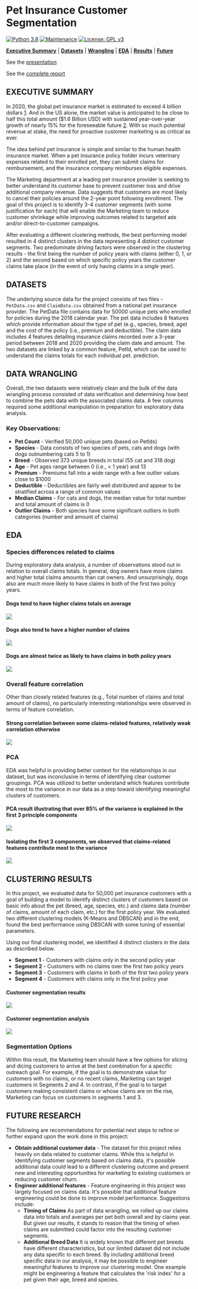 # Pet Insurance Customer Segmentation

[![Python 3.8](https://img.shields.io/badge/python-3.8-blue.svg)](https://www.python.org/downloads/release/python-380/)
[![Maintenance](https://img.shields.io/badge/Maintained%3F-no-red.svg)](https://github.com/stevenrhart/predicting-claims/graphs/commit-activity)
[![License: GPL v3](https://img.shields.io/badge/License-GPLv3-blue.svg)](https://www.gnu.org/licenses/gpl-3.0)

**[Executive Summary](#exec-summary)** | **[Datasets](#data)** | **[Wrangling](#wrangling)** | **[EDA](#eda)** | **[Results](#results)** | **[Future](#future)**

See the [presentation](#link)

See the [complete report](#link)


## EXECUTIVE SUMMARY <a id='overview'></a>

In 2020, the global pet insurance market is estimated to exceed 4 billion dollars [1](https://www.grandviewresearch.com/industry-analysis/pet-insurance-market). And in the US alone, the market value is anticipated to be close to half this total amount ($1.6 Billion USD) with sustained year-over-year growth of nearly 15% for the foreseeable future [2](https://www.ibisworld.com/industry-statistics/market-size/pet-insurance-united-states/). With so much potential revenue at stake, the need for proactive customer marketing is as critical as ever.

The idea behind pet insurance is simple and similar to the human health insurance market. When a pet insurance policy holder incurs veterinary expenses related to their enrolled pet, they can submit claims for reimbursement, and the insurance company reimburses eligible expenses.

The Marketing department at a leading pet insurance provider is seeking to better understand its customer base to prevent customer loss and drive additional company revenue. Data suggests that customers are most likely to cancel their policies around the 2-year point following enrollment. The goal of this project is to identify 3-4 customer segments (with some justification for each) that will enable the Marketing team to reduce customer shrinkage while improving outcomes related to targeted ads and/or direct-to-customer campaigns.

After evaluating a different clustering methods, the best performing model resulted in 4 distinct clusters in the data representing 4 distinct customer segments. Two predominate driving factors were observed in the clustering results - the first being the number of policy years with claims (either 0, 1, or 2) and the second based on which specific policy years the customer claims take place (in the event of only having claims in a single year).    


## DATASETS <a id ='data'></a>

The underlying source data for the project consists of two files - `PetData.csv` and `ClaimData.csv` obtained from a national pet insurance provider. The PetData file contains data for 50000 unique pets who enrolled for policies during the 2018 calendar year. The pet data includes 8 features which provide information about the type of pet (e.g., species, breed, age) and the cost of the policy (i.e., premium and deductible). The claim data includes 4 features detailing insurance claims recorded over a 3-year period between 2018 and 2020 providing the claim date and amount. The two datasets are linked by a common feature, PetId, which can be used to understand the claims totals for each individual pet. prediction.


## DATA WRANGLING <a id ='wrangling'></a>

Overall, the two datasets were relatively clean and the bulk of the data wrangling process consisted of data verification and determining how best to combine the pets data with the associated claims data. A few columns required some additional manipulation in preparation for exploratory data analysis. 
    
### Key Observations:
* **Pet Count** - Verified 50,000 unique pets (based on PetIds)
* **Species** - Data consists of two species of pets, cats and dogs (with dogs outnumbering cats 5 to 1)
* **Breed** - Observed 373 unique breeds in total (55 cat and 318 dog) 
* **Age** - Pet ages range between 0 (i.e., < 1 year) and 13 
* **Premium** - Premiums fall into a wide range with a few outlier values close to $1000 
* **Deductible** - Deductibles are fairly well distributed and appear to be stratified across a range of common values 
* **Median Claims** - For cats and dogs, the median value for total number and total amount of claims is 0 
* **Outlier Claims** - Both species have some significant outliers in both categories (number and amount of claims)


## EDA <a id ='eda'></a>

### Species differences related to claims

During exploratory data analysis, a number of observations stood out in relation to overall claims totals. In general, dog owners have more claims and higher total claims amounts than cat owners. And unsurprisingly, dogs also are much more likely to have claims in both of the first two policy years. 

#### Dogs tend to have higher claims totals on average

<img src="https://github.com/stevenrhart/pet-insurance-customer-segmentation/blob/master/figures//Total-Claims-by-Species.png" />

#### Dogs also tend to have a higher number of claims

<img src="https://github.com/stevenrhart/pet-insurance-customer-segmentation/blob/master/figures/Number-Claims-by-Species.png" />

#### Dogs are almost twice as likely to have claims in both policy years

<img src="https://github.com/stevenrhart/pet-insurance-customer-segmentation/blob/master/figures/Claims-by-PolicyYear.png" />


### Overall feature correlation

Other than closely related features (e.g., Total number of claims and total amount of claims), no particularly interesting relationships were observed in terms of feature correlation.

#### Strong correlation between some claims-related features, relatively weak correlation otherwise

<img src="https://github.com/stevenrhart/pet-insurance-customer-segmentation/blob/master/figures/Feature-Correlation.png" />


### PCA
EDA was helpful in providing better context for the relationships in our dataset, but was inconclusive in terms of identifying clear customer groupings. PCA was utilized to better understand which features contribute the most to the variance in our data as a step toward identifying meaningful clusters of customers. 

#### PCA result illustrating that over 85% of the variance is explained in the first 3 principle components

<img src="https://github.com/stevenrhart/pet-insurance-customer-segmentation/blob/master/figures/Explained-Variance-by-Component.png" />

#### Isolating the first 3 components, we observed that claims-related features contribute most to the variance

<img src="https://github.com/stevenrhart/pet-insurance-customer-segmentation/blob/master/figures/Feature-Importance-by-Component.png" />


## CLUSTERING RESULTS <a id='results'></a>

In this project, we evaluated data for 50,000 pet insurance customers with a goal of building a model to identify distinct clusters of customers based on basic info about the pet (breed, age, species, etc.) and claims data (number of claims, amount of each claim, etc.) for the first policy year. We evaluated two different clustering models (K-Means and DBSCAN) and in the end, found the best performance using DBSCAN with some tuning of essential parameters. 

Using our final clustering model, we identified 4 distinct clusters in the data as described below.
* **Segment 1** - Customers with claims only in the second policy year
* **Segment 2** - Customers with no claims over the first two policy years
* **Segment 3** - Customers with claims in both of the first two policy years 
* **Segment 4** - Customers with claims only in the first policy year

#### Customer segmentation results

<img src="https://github.com/stevenrhart/pet-insurance-customer-segmentation/blob/master/figures/DBSCAN-Customer-Segments.png" />

#### Customer segmentation analysis

<img src="https://github.com/stevenrhart/pet-insurance-customer-segmentation/blob/master/figures/DBSCAN-Count-of-YrsWithClaims-by-Segment.png" />


### Segmentation Options
    
Within this result, the Marketing team should have a few options for slicing and dicing customers to arrive at the best combination for a specific outreach goal. For example, if the goal is to demonstrate value for customers with no claims, or no recent claims, Marketing can target customers in Segments 2 and 4. In contrast, if the goal is to target customers making consistent claims or whose claims are on the rise, Marketing can focus on customers in segments 1 and 3.


## FUTURE RESEARCH <a id = 'future'></a>

The following are recommendations for potential next steps to refine or further expand upon the work done in this project:

* **Obtain additional customer data** - The dataset for this project relies heavily on data related to customer claims. While this is helpful in identifying customer segments based on claims data, it's possible additional data could lead to a different clustering outcome and present new and interesting opportunities for marketing to existing customers or reducing customer churn.
* **Engineer additional features** - Feature engineering in this project was largely focused on claims data. It's possible that additional feature engineering could be done to improve model performance. Suggestions include:
    * **Timing of Claims** As part of data wrangling, we rolled up our claims data into totals and averages per pet both overall and by claims year. But given our results, it stands to reason that the timing of when claims are submitted could factor into the resulting customer segments. 
    * **Additional Breed Data** It is widely known that different pet breeds have different characteristics, but our limited dataset did not include any data specific to each breed. By including additional breed specific data in our analysis, it may be possible to engineer meaningful features to improve our clustering model. One example might be engineering a feature that calculates the 'risk index' for a pet given their age, breed and species. 